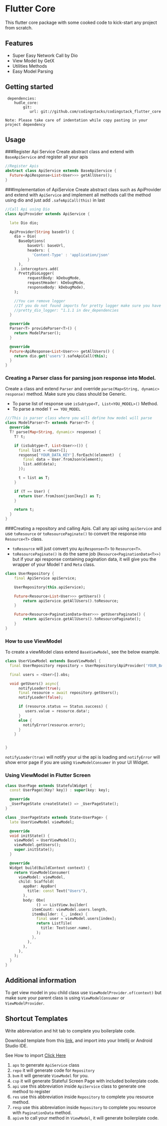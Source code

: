 # Flutter Core 

This flutter core package with some cooked code to kick-start any project from scratch.

## Features

 - Super Easy Network Call by Dio
 - View Model by GetX
 - Utilities Methods
 - Easy Model Parsing

## Getting started

     dependencies:
        hudle_core:
            git:
               url: git://github.com/codingstacks/codingstack_flutter_core



`Note: Please take care of indentation while copy pasting in your project dependency`

## Usage

###Register Api Service
Create abstract class and extend with `BaseApiService` and register all your apis
```dart
//Register Apis
abstract class ApiService extends BaseApiService {
  Future<ApiResponse<List<User>>> getAllUsers();
}

```

###Implementation of ApiService
Create abstract class such as ApiProvider and extend with `ApiService` and implement all methods
call the method using dio and just add `.safeApiCall(this)` in last
```dart
//Call Api using Dio
class ApiProvider extends ApiService {

  late Dio dio;

  ApiProvider(String baseUrl) {
    dio = Dio(
      BaseOptions(
          baseUrl: baseUrl,
          headers: {
            'Content-Type' : 'application/json'
          }
      ),
    )..interceptors.add(
      PrettyDioLogger(
          requestBody: kDebugMode,
          requestHeader: kDebugMode,
          responseBody: kDebugMode),
    );

    //You can remove logger
    //If you do not found imports for pretty logger make sure you have added
    //pretty_dio_logger: ^1.1.1 in dev_dependencies
  }

  @override
  Parser<T> provideParser<T>() {
    return ModelParser();
  }

  @override
  Future<ApiResponse<List<User>>> getAllUsers() {
    return dio.get('users').safeApiCall(this);
  }
}
```

### Creating a Parser class for parsing json response into Model.
Create a class and  extend `Parser` and override `parse(Map<String, dynamic> response)` method.
Make sure you class should be Generic.

- To parse list of response use `isSubtype<T, List<YOU_MODEL>()` Method.
- To parse a model `T == YOU_MODEL`
```dart
///This is parser class where you will define how model will parse
class ModelParser<T> extends Parser<T> {
  @override
  T? parse(Map<String, dynamic> response) {
    T? t;

    if (isSubtype<T, List<User>>()) {
      final list = <User>[];
      response['YOUR_DATA_KEY'].forEach((element)  {
        final data = User.fromJson(element);
        list.add(data);
      });

      t = list as T;
    }

    if (T == User) {
      return User.fromJson(json[key]) as T;
    }

    return t;
  }
}
```

###Creating a repository and calling Apis.
Call any api using `apiService` and use `toResource` or `toResourcePaginate()` to convert the response into  `Resource<T>` class.

- `toResource` will just convert you `ApiResponse<T>` to  `Resource<T>`.
- `toResourcePaginate()` is do the same job (`Resource<PaginationData<T>>)` but if your api response containing pagination data, it will give you the wrapper of your Model `T` and `Meta` class.

```dart
class UserRepository {
    final ApiService apiService;

    UserRepository(this.apiService);

    Future<Resource<List<User>>> getUsers() {
        return apiService.getAllUsers().toResource;
    }

    Future<Resource<PaginationData<User>>> getUsersPaginate() {
        return apiService.getAllUsers().toResourcePaginate();
    }
}
```

### How to use ViewModel
To create a viewModel class extend `BaseViewModel`, see the below example.

```dart
class UserViewModel extends BaseViewModel {
  final UserRepository repository = UserRepository(ApiProvider('YOUR_BASE_URL'));

  final users = <User>[].obs;

  void getUsers() async{
      notifyLoader(true);
      final resource = await repository.getUsers();
      notifyLoader(false);

      if (resource.status == Status.success) {
         users.value = resource.data!;
      }
      else {
        notifyError(resource.error);
      }
    }


}
```

`notifyLoader(true)` will notify your ui the api is loading and `notifyError` will show error page if you are using `ViewModelConsumer` in your UI Widget.

### Using ViewModel in Flutter Screen
```dart
class UserPage extends StatefulWidget {
  const UserPage({Key? key}) : super(key: key);

  @override
  _UserPageState createState() => _UserPageState();
}

class _UserPageState extends State<UserPage> {
  late UserViewModel viewModel;

  @override
  void initState() {
    viewModel = UserViewModel();
    viewModel.getUsers();
    super.initState();
  }

  @override
  Widget build(BuildContext context) {
    return ViewModelConsumer(
      viewModel: viewModel,
      child: Scaffold(
        appBar: AppBar(
          title: const Text("Users"),
        ),
        body: Obx(
              () => ListView.builder(
            itemCount: viewModel.users.length,
            itemBuilder: (_, index) {
              final user = viewModel.users[index];
              return ListTile(
                title: Text(user.name),
              );
            },
          ),
        ),
      ),
    );
  }
}

```

## Additional information


To get view model in you child class use `ViewModelProvider.of(context)` but make sure your parent class is using `ViewModelConsumer` or `ViewModelProvider`.

## Shortcut Templates
Write abbreviation and hit tab to complete you boilerplate code.

Download template from this [link](https://codingstack.tech/dev/flutter/livetemplate/settings.zip), and import into your Intellij or Android Studio IDE.

See How to import [Click Here](https://www.jetbrains.com/help/go/sharing-live-templates.html#import)



1. `aps` to generate `ApiService` class
2. `repo` it will generate code for `Repository`
3. `bvm` it will generate `ViewModel` for you.
4. `csp` it will generate Stateful Screen Page with included boilerplate code.
5. `api` use this abbreviation inside `ApiService` class to generate one method to register
6. `res` use this abbreviation inside `Repository` to complete you resource method.
7. `resp` use this abbreviation inside `Repository` to complete you resource with `PaginationData` method.
8. `apivm` to call your method in `ViewModel`, it will generate boilerplate code.


